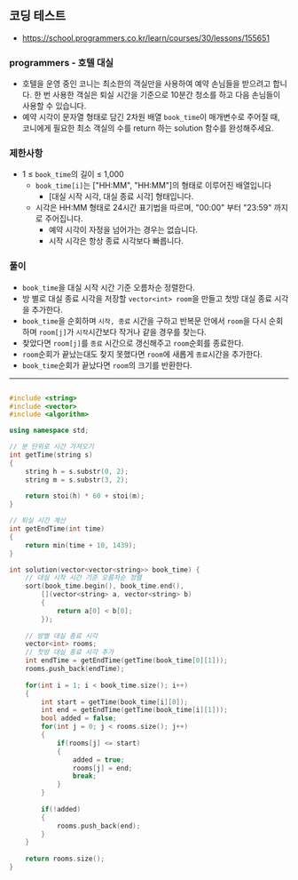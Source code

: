 ## 코딩 테스트
- https://school.programmers.co.kr/learn/courses/30/lessons/155651

### programmers - 호텔 대실

- 호텔을 운영 중인 코니는 최소한의 객실만을 사용하여 예약 손님들을 받으려고 합니다. 한 번 사용한 객실은 퇴실 시간을 기준으로 10분간 청소를 하고 다음 손님들이 사용할 수 있습니다.
- 예약 시각이 문자열 형태로 담긴 2차원 배열 `book_time`이 매개변수로 주어질 때, 코니에게 필요한 최소 객실의 수를 return 하는 solution 함수를 완성해주세요.


### 제한사항
- 1 ≤ `book_time`의 길이 ≤ 1,000
  - `book_time[i]`는 ["HH:MM", "HH:MM"]의 형태로 이루어진 배열입니다
    - [대실 시작 시각, 대실 종료 시각] 형태입니다.
  - 시각은 HH:MM 형태로 24시간 표기법을 따르며, "00:00" 부터 "23:59" 까지로 주어집니다.
    - 예약 시각이 자정을 넘어가는 경우는 없습니다.
    - 시작 시각은 항상 종료 시각보다 빠릅니다.

### 풀이
- `book_time`을 대실 시작 시간 기준 오름차순 정렬한다.
- 방 별로 대실 종료 시각을 저장할 `vector<int> room`을 만들고 첫방 대실 종료 시각을 추가한다.
- `book_time`을 순회하며 `시작, 종료` 시간을 구하고 반복문 안에서 `room`을 다시 순회하며 `room[j]`가 `시작`시간보다 작거나 같을 경우를 찾는다.
- 찾았다면 `room[j]`를 `종료` 시간으로 갱신해주고 `room`순회를 종료한다.
- `room`순회가 끝났는대도 찾지 못했다면 `room`에 새롭게 `종료`시간을 추가한다.
- `book_time`순회가 끝났다면 `room`의 크기를 반환한다.


***
```c++

#include <string>
#include <vector>
#include <algorithm>

using namespace std;

// 분 단위로 시간 가져오기
int getTime(string s)
{
    string h = s.substr(0, 2);
    string m = s.substr(3, 2);
    
    return stoi(h) * 60 + stoi(m);
}

// 퇴실 시간 계산
int getEndTime(int time)
{
    return min(time + 10, 1439);
}

int solution(vector<vector<string>> book_time) {
    // 대실 시작 시간 기준 오름차순 정렬
    sort(book_time.begin(), book_time.end(),
        [](vector<string> a, vector<string> b)
        {
            return a[0] < b[0];
        });
    
    // 방별 대실 종료 시각
    vector<int> rooms;
    // 첫방 대실 종료 시각 추가
    int endTime = getEndTime(getTime(book_time[0][1]));
    rooms.push_back(endTime);
    
    for(int i = 1; i < book_time.size(); i++)
    {
        int start = getTime(book_time[i][0]);
        int end = getEndTime(getTime(book_time[i][1]));
        bool added = false;
        for(int j = 0; j < rooms.size(); j++)
        {
            if(rooms[j] <= start)
            {
                added = true;
                rooms[j] = end;
                break;
            }
        }
        
        if(!added)
        {
            rooms.push_back(end);
        }
    }
    
    return rooms.size();
}

```
